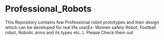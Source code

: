 # Professional_Robots

This Repository contains few Professional robot prototypes and their design which can be developed for real life use(Ex: Women safety Robot, Football robot, Robotic arms and its types etc..). Please Check them out
